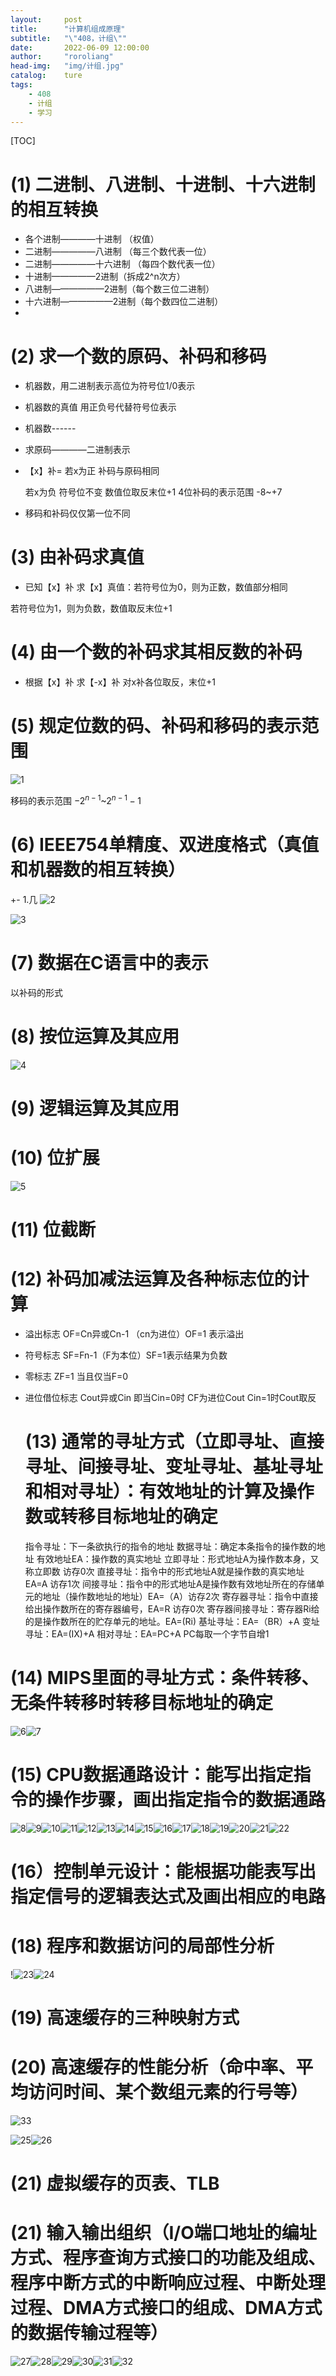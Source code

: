```yaml
---
layout:		post
title:		"计算机组成原理"
subtitle:	"\"408，计组\""
date:		2022-06-09 12:00:00
author:		"roroliang"
head-img:	"img/计组.jpg"
catalog:	ture
tags:
    - 408
    - 计组
    - 学习
---
```


[TOC]



# (1) 二进制、八进制、十进制、十六进制的相互转换

- 各个进制————十进制     （权值）
- 二进制—————八进制      （每三个数代表一位）
- 二进制—————十六进制     （每四个数代表一位）
- 十进制—————2进制（拆成2^n次方）
- 八进制——————2进制（每个数三位二进制）
- 十六进制——————2进制（每个数四位二进制）
- 
# (2) 求一个数的原码、补码和移码 

- 机器数，用二进制表示高位为符号位1/0表示

- 机器数的真值 用正负号代替符号位表示

- 机器数------

- 求原码————二进制表示

- 【x】补=    若x为正  补码与原码相同

   若x为负  符号位不变 数值位取反末位+1
4位补码的表示范围 -8~+7 

- 移码和补码仅仅第一位不同


# (3) 由补码求真值 

- 已知【x】补 求【x】真值：若符号位为0，则为正数，数值部分相同

 若符号位为1，则为负数，数值取反末位+1
# 

# (4) 由一个数的补码求其相反数的补码 

- 根据【x】补 求【-x】补    对x补各位取反，末位+1

# (5) 规定位数的码、补码和移码的表示范围 

![1](../img/c408/1.png)

移码的表示范围 $-2^{n-1}$~$2^{n-1}-1$
# 

# (6) IEEE754单精度、双进度格式（真值和机器数的相互转换） 

+- 1.几
![2](../img/c408/2.png)

![3](../img/c408/3.png)

# (7) 数据在C语言中的表示 

以补码的形式
# 
# 

# (8) 按位运算及其应用 

![4](../img/c408/4.png)

# 

# (9) 逻辑运算及其应用 

# 

# (10) 位扩展 

![5](../img/c408/5.png)

# 

# (11) 位截断 

# 
# 

# (12) 补码加减法运算及各种标志位的计算 

- 溢出标志   OF=Cn异或Cn-1 （cn为进位）OF=1  表示溢出
- 符号标志    SF=Fn-1（F为本位）SF=1表示结果为负数
- 零标志    ZF=1  当且仅当F=0   
- 进位借位标志   Cout异或Cin    即当Cin=0时 CF为进位Cout  Cin=1时Cout取反
  # 

  # (13) 通常的寻址方式（立即寻址、直接寻址、间接寻址、变址寻址、基址寻址和相对寻址）：有效地址的计算及操作数或转移目标地址的确定 

  指令寻址：下一条欲执行的指令的地址
  数据寻址：确定本条指令的操作数的地址
  有效地址EA：操作数的真实地址
  立即寻址：形式地址A为操作数本身，又称立即数      访存0次
  直接寻址：指令中的形式地址A就是操作数的真实地址  EA=A  访存1次
  间接寻址：指令中的形式地址A是操作数有效地址所在的存储单元的地址（操作数地址的地址）EA=（A）访存2次
  寄存器寻址：指令中直接给出操作数所在的寄存器编号，EA=R 访存0次
  寄存器间接寻址：寄存器Ri给的是操作数所在的贮存单元的地址。EA=(Ri)
  基址寻址：EA=（BR）+A
  变址寻址：EA=(IX)+A
  相对寻址：EA=PC+A   PC每取一个字节自增1

# 

# (14) MIPS里面的寻址方式：条件转移、无条件转移时转移目标地址的确定 

![6](../img/c408/6.png)![7](../img/c408/7.png)

# (15) CPU数据通路设计：能写出指定指令的操作步骤，画出指定指令的数据通路 

![8](../img/c408/8.png)![9](../img/c408/9.png)![10](../img/c408/10.png)![11](../img/c408/11.png)![12](../img/c408/12.png)![13](../img/c408/13.png)![14](../img/c408/14.png)![15](../img/c408/15.png)![16](../img/c408/16.png)![17](../img/c408/17.png)![18](../img/c408/18.png)![19](../img/c408/19.png)![20](../img/c408/20.png)![21](../img/c408/21.png)![22](../img/c408/22.png)

# (16）控制单元设计：能根据功能表写出指定信号的逻辑表达式及画出相应的电路

# 

# (18) 程序和数据访问的局部性分析 

!![23](../img/c408/24.png)![24](../img/c408/25.png)

# 

# (19) 高速缓存的三种映射方式

# 
# 

# (20) 高速缓存的性能分析（命中率、平均访问时间、某个数组元素的行号等）

![33](../img/c408/33.png)

![25](../img/c408/27.png)![26](../img/c408/28.png)

# (21) 虚拟缓存的页表、TLB 

# 
# 

# (21) 输入输出组织（I/O端口地址的编址方式、程序查询方式接口的功能及组成、程序中断方式的中断响应过程、中断处理过程、DMA方式接口的组成、DMA方式的数据传输过程等）

![27](../img/c408/27.png)![28](../img/c408/28.png)![29](../img/c408/29.png)![30](../img/c408/30.png)![31](../img/c408/31.png)![32](../img/c408/32.png)
